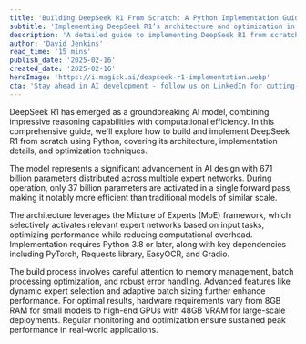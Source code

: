 ```yaml
---
title: 'Building DeepSeek R1 From Scratch: A Python Implementation Guide'
subtitle: 'Implementing DeepSeek R1’s architecture and optimization in Python'
description: 'A detailed guide to implementing DeepSeek R1 from scratch using Python, covering architecture, optimization techniques, and best practices for this revolutionary AI model featuring selective parameter activation and expert networks.'
author: 'David Jenkins'
read_time: '15 mins'
publish_date: '2025-02-16'
created_date: '2025-02-16'
heroImage: 'https://i.magick.ai/deapseek-r1-implementation.webp'
cta: 'Stay ahead in AI development - follow us on LinkedIn for cutting-edge insights and implementation strategies!'
---
```


DeepSeek R1 has emerged as a groundbreaking AI model, combining impressive reasoning capabilities with computational efficiency. In this comprehensive guide, we'll explore how to build and implement DeepSeek R1 from scratch using Python, covering its architecture, implementation details, and optimization techniques.

The model represents a significant advancement in AI design with 671 billion parameters distributed across multiple expert networks. During operation, only 37 billion parameters are activated in a single forward pass, making it notably more efficient than traditional models of similar scale.

The architecture leverages the Mixture of Experts (MoE) framework, which selectively activates relevant expert networks based on input tasks, optimizing performance while reducing computational overhead. Implementation requires Python 3.8 or later, along with key dependencies including PyTorch, Requests library, EasyOCR, and Gradio.

The build process involves careful attention to memory management, batch processing optimization, and robust error handling. Advanced features like dynamic expert selection and adaptive batch sizing further enhance performance. For optimal results, hardware requirements vary from 8GB RAM for small models to high-end GPUs with 48GB VRAM for large-scale deployments. Regular monitoring and optimization ensure sustained peak performance in real-world applications.